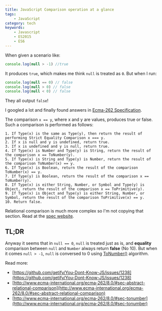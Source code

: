 ```yaml
---
title: JavaScript Comparison operation at a glance
tags:
    - JavaScript
category: tech
keywords:
    - Javascript
    - ES2015
    - ES6
---
```


When given a scenario like:

```javascript
console.log(null > -1) //true
```

It produces `true`, which makes me think `null` is treated as `0`. But when I run:
```javascript
console.log(null == 0) // false
console.log(null > 0) // false
console.log(null < 0) // false
```
They all output `false`!

I googled a lot and finally found answers in [Ecma-262 Specification](http://www.ecma-international.org/ecma-262/8.0/#sec-abstract-equality-comparison).

The comparison `x == y`, where x and y are values, produces true or false. Such a comparison is performed as follows:
<!-- more -->
```text
1. If Type(x) is the same as Type(y), then return the result of performing Strict Equality Comparison x === y.
2. If x is null and y is undefined, return true.
3. If x is undefined and y is null, return true.
4. If Type(x) is Number and Type(y) is String, return the result of the comparison x == ToNumber(y).
5. If Type(x) is String and Type(y) is Number, return the result of the comparison ToNumber(x) == y.
6. If Type(x) is Boolean, return the result of the comparison ToNumber(x) == y.
7. If Type(y) is Boolean, return the result of the comparison x == ToNumber(y).
8. If Type(x) is either String, Number, or Symbol and Type(y) is Object, return the result of the comparison x == ToPrimitive(y).
9. If Type(x) is Object and Type(y) is either String, Number, or Symbol, return the result of the comparison ToPrimitive(x) == y.
10. Return false.
```

Relational comparison is much more complex so I'm not copying that section. Read at the [spec website](http://www.ecma-international.org/ecma-262/8.0/#sec-abstract-relational-comparison).

## TL;DR

Anyway it seems that in `null == 0`, `null` is treated just as is, and **equality** comparison between `null` and `Number` always return **false** (No 10).
But when it comes `null > -1`, `null` is conversed to 0 using [ToNumber()](http://www.ecma-international.org/ecma-262/8.0/#sec-tonumber) algorithm.

Read more:
* [https://github.com/getify/You-Dont-Know-JS/issues/1238](https://github.com/getify/You-Dont-Know-JS/issues/1238)
* [http://www.ecma-international.org/ecma-262/8.0/#sec-abstract-relational-comparison](http://www.ecma-international.org/ecma-262/8.0/#sec-abstract-relational-comparison)
* [http://www.ecma-international.org/ecma-262/8.0/#sec-tonumber](http://www.ecma-international.org/ecma-262/8.0/#sec-tonumber)
<!--stackedit_data:
eyJoaXN0b3J5IjpbMTMyNTI5ODQ4LC0xNTAxMTk0OTAzXX0=
-->